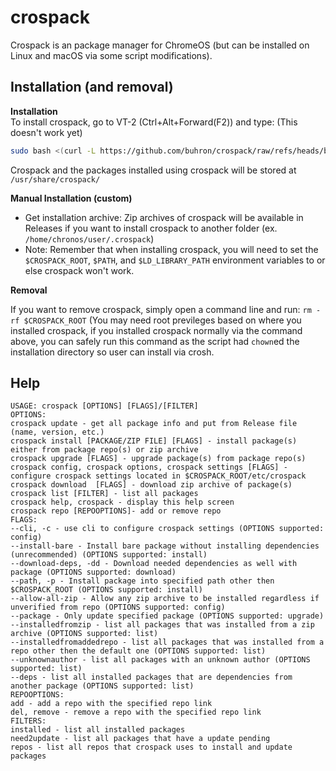 # crospack
Crospack is an package manager for ChromeOS (but can be installed on Linux and macOS via some script modifications).
## Installation (and removal)
**Installation**<br>
To install crospack, go to VT-2 (Ctrl+Alt+Forward(F2)) and type:
(This doesn't work yet)
```sh
sudo bash <(curl -L https://github.com/buhron/crospack/raw/refs/heads/beta/installers/install-x86_64.sh)
```

Crospack and the packages installed using crospack will be stored at `/usr/share/crospack/` <br>

**Manual Installation (custom)**<br>
* Get installation archive: Zip archives of crospack will be available in Releases if you want to install crospack to another folder (ex. `/home/chronos/user/.crospack`)
* Note: Remember that when installing crospack, you will need to set the `$CROSPACK_ROOT`, `$PATH`, and `$LD_LIBRARY_PATH` environment variables to or else crospack won't work.
  
**Removal**<br>

If you want to remove crospack, simply open a command line and run: `rm -rf $CROSPACK_ROOT` (You may need root previleges based on where you installed crospack, if you installed crospack normally via the command above, you can safely run this command as the script had `chown`ed the installation directory so user can install via crosh.

## Help
```
USAGE: crospack [OPTIONS] [FLAGS]/[FILTER]
OPTIONS:
crospack update - get all package info and put from Release file (name, version, etc.)
crospack install [PACKAGE/ZIP FILE] [FLAGS] - install package(s) either from package repo(s) or zip archive
crospack upgrade [FLAGS] - upgrade package(s) from package repo(s)
crospack config, crospack options, crospack settings [FLAGS] - configure crospack settings located in $CROSPACK_ROOT/etc/crospack
crospack download  [FLAGS] - download zip archive of package(s)
crospack list [FILTER] - list all packages
crospack help, crospack - display this help screen
crospack repo [REPOOPTIONS]- add or remove repo
FLAGS:
--cli, -c - use cli to configure crospack settings (OPTIONS supported: config)
--install-bare - Install bare package without installing dependencies (unrecommended) (OPTIONS supported: install)
--download-deps, -dd - Download needed dependencies as well with package (OPTIONS supported: download)
--path, -p - Install package into specified path other then $CROSPACK_ROOT (OPTIONS supported: install)
--allow-all-zip - Allow any zip archive to be installed regardless if unverified from repo (OPTIONS supported: config)
--package - Only update specified package (OPTIONS supported: upgrade)
--installedfromzip - list all packages that was installed from a zip archive (OPTIONS supported: list)
--installedfromaddedrepo - list all packages that was installed from a repo other then the default one (OPTIONS supported: list)
--unknownauthor - list all packages with an unknown author (OPTIONS supported: list)
--deps - list all installed packages that are dependencies from another package (OPTIONS supported: list)
REPOOPTIONS:
add - add a repo with the specified repo link
del, remove - remove a repo with the specified repo link
FILTERS:
installed - list all installed packages
need2update - list all packages that have a update pending
repos - list all repos that crospack uses to install and update packages
```
